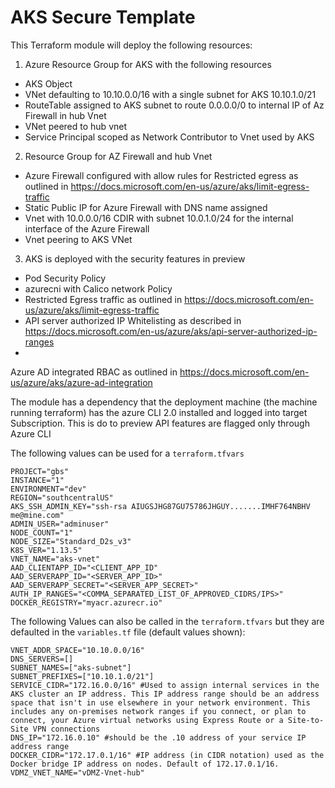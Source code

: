 # AKS Secure Template

This Terraform module will deploy the following resources:

1. Azure Resource Group for AKS with the following resources
  * AKS Object
  * VNet defaulting to 10.10.0.0/16 with a single subnet for AKS 10.10.1.0/21
  * RouteTable assigned to AKS subnet to route 0.0.0.0/0 to internal IP of Az Firewall in hub Vnet
  * VNet peered to hub vnet
  * Service Principal scoped as Network Contributor to Vnet used by AKS
2. Resource Group for AZ Firewall and hub Vnet
  * Azure Firewall configured with allow rules for Restricted egress as outlined in https://docs.microsoft.com/en-us/azure/aks/limit-egress-traffic
  * Static Public IP for Azure Firewall with DNS name assigned
  * Vnet with 10.0.0.0/16 CDIR with subnet 10.0.1.0/24 for the internal interface of the Azure Firewall
  * Vnet peering to AKS VNet
3. AKS is deployed with the security features in preview
  * Pod Security Policy
  * azurecni with Calico network Policy
  * Restricted Egress traffic as outlined in https://docs.microsoft.com/en-us/azure/aks/limit-egress-traffic
  * API server authorized IP Whitelisting as described in https://docs.microsoft.com/en-us/azure/aks/api-server-authorized-ip-ranges
  *
  Azure AD integrated RBAC as outlined in https://docs.microsoft.com/en-us/azure/aks/azure-ad-integration
  
The module has a dependency that the deployment machine (the machine running terraform) has the azure CLI 2.0 installed and logged into target Subscription. This is do to preview API features are flagged only through Azure CLI

The following values can be used for a `terraform.tfvars`

```hcl
PROJECT="gbs"
INSTANCE="1"
ENVIRONMENT="dev"
REGION="southcentralUS"
AKS_SSH_ADMIN_KEY="ssh-rsa AIUGSJHG87GU75786JHGUY.......IMHF764NBHV me@mine.com"
ADMIN_USER="adminuser"
NODE_COUNT="1"
NODE_SIZE="Standard_D2s_v3"
K8S_VER="1.13.5"
VNET_NAME="aks-vnet"
AAD_CLIENTAPP_ID="<CLIENT_APP_ID"
AAD_SERVERAPP_ID="<SERVER_APP_ID>"
AAD_SERVERAPP_SECRET="<SERVER_APP_SECRET>"
AUTH_IP_RANGES="<COMMA_SEPARATED_LIST_OF_APPROVED_CIDRS/IPS>"
DOCKER_REGISTRY="myacr.azurecr.io"
```

The following Values can also be called in the `terraform.tfvars` but they are defaulted in the `variables.tf` file (default values shown):
```hcl
VNET_ADDR_SPACE="10.10.0.0/16"
DNS_SERVERS=[]
SUBNET_NAMES=["aks-subnet"]
SUBNET_PREFIXES=["10.10.1.0/21"]
SERVICE_CIDR="172.16.0.0/16" #Used to assign internal services in the AKS cluster an IP address. This IP address range should be an address space that isn't in use elsewhere in your network environment. This includes any on-premises network ranges if you connect, or plan to connect, your Azure virtual networks using Express Route or a Site-to-Site VPN connections
DNS_IP="172.16.0.10" #should be the .10 address of your service IP address range
DOCKER_CIDR="172.17.0.1/16" #IP address (in CIDR notation) used as the Docker bridge IP address on nodes. Default of 172.17.0.1/16.
VDMZ_VNET_NAME="vDMZ-Vnet-hub"
```
